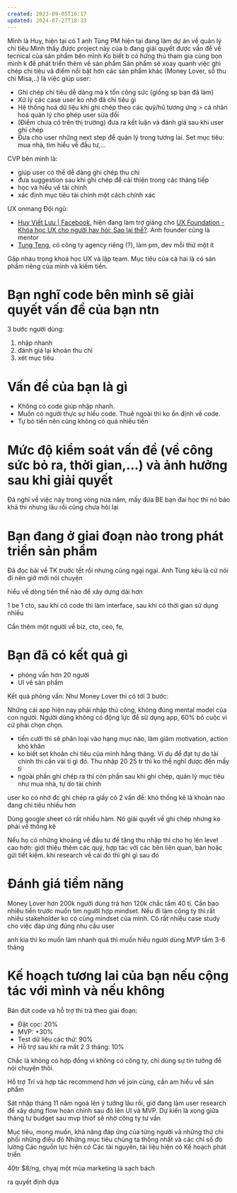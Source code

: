 ```yaml
---
created: 2023-09-05T16:17
updated: 2024-07-27T18:33
---
```


Mình là Huy, hiện tại có 1 anh Tùng PM hiện tại đang làm dự án về quản lý chi tiêu
Mình thấy được project này của b đang giải quyết được vấn đề về tecnical của sản phẩm bên mình
Ko biết b có hứng thú tham gia cùng bọn mình k để phát triển thêm về sản phẩm
Sản phẩm sẽ xoay quanh việc ghi chép chi tiêu và điểm nổi bật hơn các sản phẩm khác (Money Lover, sổ thu chi Misa,..) là việc giúp user:
- Ghi chép chi tiêu dễ dàng mà k tốn công sức (giống sp bạn đã làm) 
- Xử lý các case user ko nhớ đã chi tiêu gì
- Hệ thống hoá dữ liệu khi ghi chép theo các quỹ/hũ tương ứng > cá nhân hoá quản lý cho phép user sửa đổi 
- (Điểm chưa có trên thị trường) đưa ra kết luận và đánh giá sau khi user ghi chép
- Đưa cho user những next step để quản lý trong tương lai. Set mục tiêu: mua nhà, tìm hiểu về đầu tư,... 

CVP bên mình là: 
- giúp user có thể dễ dàng ghi chép thu chi
- đưa suggestion sau khi ghi chép để cải thiện trong các tháng tiếp
- học và hiểu về tài chính 
- xác định mục tiêu tài chính một cách chính xác

UX onmang
Đội ngũ:
- [Huy Viết Lưu | Facebook](https://www.facebook.com/huyvietluu99), hiện đang làm trợ giảng cho [UX Foundation - Khóa học UX cho người hay hỏi: Sao lại thế?](https://uxfoundation.vn/). Anh founder cũng là mentor
- [Tung Teng](https://www.facebook.com/tungteng9292), có công ty agency riêng (?), làm pm, dev mỗi thứ một ít

Gặp nhau trong khoá học UX và lập team. Mục tiêu của cả hai là có sản phẩm riêng của mình và kiếm tiền.

# Bạn nghĩ code bên mình sẽ giải quyết vấn đề của bạn ntn 
3 bước người dùng:
1. nhập nhanh
2. đánh giá lại khoản thu chi
3. xét mục tiêu

# Vấn đề của bạn là gì 
- Không có code giúp nhập nhanh.
- Muốn có người thực sự hiểu code. Thuê ngoài thì ko ổn định về code. 
- Tự bỏ tiền nên cũng không có quá nhiều tiền

# Mức độ kiểm soát vấn đề (về công sức bỏ ra, thời gian,...) và ảnh hưởng sau khi giải quyết
Đã nghĩ về việc này trong vòng nửa năm, mấy đứa BE bạn đai học thì nó bảo khả thi nhưng lâu rồi cũng chưa hỏi lại

# Bạn đang ở giai đoạn nào trong phát triển sản phẩm 
Đã đọc bài về TK trước tết rồi nhưng cũng ngại ngại. Anh Tùng kêu là cứ nói đi nên giờ mới nói chuyện

hiểu về dòng tiền thế nào để xây dựng dài hơn


1 be 1 cto, sau khi có code thì làm interface, sau khi có thời gian sử dụng nhiều 

Cần thêm một người về biz, cto, ceo, fe, 
# Bạn đã có kết quả gì 
- phỏng vấn hơn 20 người
- UI về sản phẩm

Kết quả phỏng vấn:
Như Money Lover thì có tới 3 bước:

Những cái app hiện nay phải nhập thủ công, không đúng mental model của con người. Người dùng không có động lực để sử dụng app, 60% bỏ cuộc vì cứ phải chọn chọn.
- tiền cưới thì sẽ phân loại vào hạng mục nào, làm giảm motivation, action khó khăn
- ko biết set khoản chi tiêu của mình hằng tháng. Ví dụ để đạt tự do tài chính thì cần vài tỉ gì đó. Thu nhập 20 25 tr thì ko thể nghĩ được đến mấy tỉ
- ngoài phần ghi chép ra thì còn phần sau khi ghi chép, quản lý mục tiêu như mua nhà, tự do tài chính

user ko có nhớ đc 
ghi chép ra giấy có 2 vấn đề: khó thống kê là khoản nào đang chi tiêu nhiều hơn

Dùng google sheet có rất nhiều hàm. Nó giải quyết về ghi chép nhưng ko phải về thống kê

Nếu họ có những khoảng về đầu tư để tăng thu nhập thì cho họ lên level cao hơn: giới thiệu thêm các quỹ, hợp tác với các bên liên quan, bán hoặc gửi tiết kiệm. 
khi research về cái đó thì ghi gì sau đó

# Đánh giá tiềm năng 
Money Lover hơn 200k người dùng trả hơn 120k chắc tầm 40 tỉ. Cần bao nhiêu tiền trước 
muốn tìm người hợp mindset. Nếu đi làm công ty thì rất nhiều stakeholder ko có cùng mindset của mình. Có rất nhiều case study cho việc đáp ứng đúng nhu cầu user 

anh kia thì ko muốn làm nhanh quá thì muốn hiểu người dùng
MVP tầm 3-6 tháng

# Kế hoạch tương lai của bạn nếu cộng tác với mình và nếu không
Bán đứt code và hỗ trợ thì trả theo giai đoạn:
- Đặt cọc: 20%
- MVP: +30%
- Test dữ liệu các thứ: 90% 
- Hỗ trợ sau khi ra mắt 2 3 tháng: 10%

Chắc là không có hợp đồng vì không có công ty, chỉ dùng sự tin tưởng để nói chuyện thôi.

Hỗ trợ Trí và hợp tác
recommend hơn về join cùng, cần am hiểu về sản phẩm


Sát nhập
tháng 11 năm ngoá
lên ý tưởng lâu rồi, giờ đang làm user research để xây dựng flow hoàn chỉnh
sau đó lên UI và MVP. Dự kiến là xong giữa tháng tư
budget 
sau mvp thiof sẽ nhờ công ty tư vấn

Mục tiêu, mong muốn, khả năng đáp ứng của từng người và những thứ chi phối những điều đó
Những mục tiêu chúng ta thống nhất và các chỉ số đo lường
Các nguồn lực hiện có
Các tài nguyên, tài liệu hiện có
Kế hoạch phát triển

40tr $8/ng, chyaj một mùa marketing là sạch bách

ra quyết định dựa 
